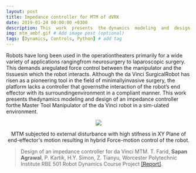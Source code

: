 ```yaml
---
layout: post
title: Impedance controller for MTM of dVRK
date: 2019-01-24 00:00:00 +0300
description: This  work  presents  the dynamics  modeling  and  design  of  an  impedance  controller  for the  Master  Tool  Manipulator(MTM) of  the  da  Vinci  Robot Kit(dVRK) in  a  simulated  environment. 
img: mtm_ambf.gif # Add image post (optional)
tags: [Dynamics, Controls, Python] # add tag
---
```

Robots   have   long   been   used   in   the   operationtheaters  primarily  for  a  wide  variety  of  applications  rangingfrom  neurosurgery  to  laparoscopic  surgery.  This  demands  aregulated force control between the manipulator and the tissuesin  which  the  robot  interacts.  Although  the  da  Vinci  SurgicalRobot  has  risen  as  a  pioneering  tool  in  the  field  of  minimallyinvasive  surgery,  the  platform  lacks  a  controller  that  governsthe  interaction  of  the  robot’s  end  effector  with  its  surroundingenvironment  in  a  compliant  manner.  This  work  presents  thedynamics  modeling  and  design  of  an  impedance  controller  forthe  Master  Tool  Manipulator  of  the  da  Vinci  robot  in  a  sim-ulated  environment.

<p align="center">
    <img src="{{site.baseurl}}/assets/img/mtm_ambf.gif">
     <figcaption align="center"> MTM subjected to external disturbance with high stifness in XY Plane of end-effector's motion resulting in hybrid Force-motion control of the robot. </figcaption>
</p>

>Design of an impedance controller for da Vinci MTM. T. Farid, **Sapan Agrawal**, P. Kartik, H.Y. Simon, Z. Tianyu, Worcester Polytechnic Institute RBE 501 Robot Dynamics Course Project [[Report]]().
